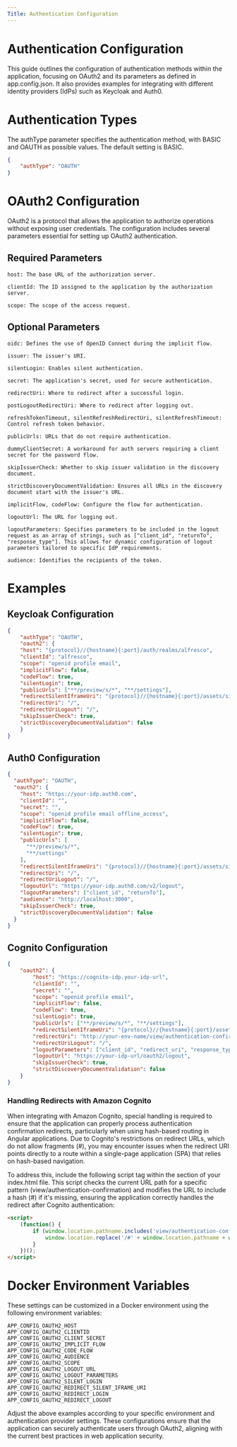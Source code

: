 ```yaml
---
Title: Authentication Configuration
---
```


# Authentication Configuration
This guide outlines the configuration of authentication methods within the application, focusing on OAuth2 and its parameters as defined in app.config.json. It also provides examples for integrating with different identity providers (IdPs) such as Keycloak and Auth0.

# Authentication Types
The authType parameter specifies the authentication method, with BASIC and OAUTH as possible values. The default setting is BASIC.

```json
{
    "authType": "OAUTH"
}
```
# OAuth2 Configuration
OAuth2 is a protocol that allows the application to authorize operations without exposing user credentials. The configuration includes several parameters essential for setting up OAuth2 authentication.

## Required Parameters

    
    host: The base URL of the authorization server.
    
    clientId: The ID assigned to the application by the authorization server.
    
    scope: The scope of the access request.
    
## Optional Parameters
    
    oidc: Defines the use of OpenID Connect during the implicit flow.
    
    issuer: The issuer's URI.
    
    silentLogin: Enables silent authentication.
    
    secret: The application's secret, used for secure authentication.
    
    redirectUri: Where to redirect after a successful login.
    
    postLogoutRedirectUri: Where to redirect after logging out.
    
    refreshTokenTimeout, silentRefreshRedirectUri, silentRefreshTimeout: Control refresh token behavior.
    
    publicUrls: URLs that do not require authentication.
    
    dummyClientSecret: A workaround for auth servers requiring a client secret for the password flow.
    
    skipIssuerCheck: Whether to skip issuer validation in the discovery document.
    
    strictDiscoveryDocumentValidation: Ensures all URLs in the discovery document start with the issuer's URL.
    
    implicitFlow, codeFlow: Configure the flow for authentication.
    
    logoutUrl: The URL for logging out.

    logoutParameters: Specifies parameters to be included in the logout request as an array of strings, such as ["client_id", "returnTo", "response_type"]. This allows for dynamic configuration of logout parameters tailored to specific IdP requirements.

    audience: Identifies the recipients of the token.

# Examples
## Keycloak Configuration
```json 
{
    "authType": "OAUTH",
    "oauth2": {
    "host": "{protocol}//{hostname}{:port}/auth/realms/alfresco",
    "clientId": "alfresco",
    "scope": "openid profile email",
    "implicitFlow": false,
    "codeFlow": true,
    "silentLogin": true,
    "publicUrls": ["**/preview/s/*", "**/settings"],
    "redirectSilentIframeUri": "{protocol}//{hostname}{:port}/assets/silent-refresh.html",
    "redirectUri": "/",
    "redirectUriLogout": "/",
    "skipIssuerCheck": true,
    "strictDiscoveryDocumentValidation": false
    }
}
```

## Auth0 Configuration
```json 
{
  "authType": "OAUTH",
  "oauth2": {
    "host": "https://your-idp.auth0.com",
    "clientId": "",
    "secret": "",
    "scope": "openid profile email offline_access",
    "implicitFlow": false,
    "codeFlow": true,
    "silentLogin": true,
    "publicUrls": [
      "**/preview/s/*",
      "**/settings"
    ],
    "redirectSilentIframeUri": "{protocol}//{hostname}{:port}/assets/silent-refresh.html",
    "redirectUri": "/",
    "redirectUriLogout": "/",
    "logoutUrl": "https://your-idp.auth0.com/v2/logout",
    "logoutParameters": ["client_id", "returnTo"],
    "audience": "http://localhost:3000",
    "skipIssuerCheck": true,
    "strictDiscoveryDocumentValidation": false
  }
}
```
## Cognito Configuration
```json
{
    "oauth2": {
        "host": "https://cognito-idp.your-idp-url",
        "clientId": "",
        "secret": "",
        "scope": "openid profile email",
        "implicitFlow": false,
        "codeFlow": true,
        "silentLogin": true,
        "publicUrls": ["**/preview/s/*", "**/settings"],
        "redirectSilentIframeUri": "{protocol}//{hostname}{:port}/assets/silent-refresh.html",
        "redirectUri": "http://your-env-name/view/authentication-confirmation/",
        "redirectUriLogout": "/",
        "logoutParameters": ["client_id", "redirect_uri", "response_type"],
        "logoutUrl": "https://your-idp-url/oauth2/logout",
        "skipIssuerCheck": true,
        "strictDiscoveryDocumentValidation": false
    }
}
```

### Handling Redirects with Amazon Cognito
When integrating with Amazon Cognito, special handling is required to ensure that the application can properly process authentication confirmation redirects, particularly when using hash-based routing in Angular applications. Due to Cognito's restrictions on redirect URLs, which do not allow fragments (#), you may encounter issues when the redirect URI points directly to a route within a single-page application (SPA) that relies on hash-based navigation.

To address this, include the following script tag within the <head> section of your index.html file. This script checks the current URL path for a specific pattern (view/authentication-confirmation) and modifies the URL to include a hash (#) if it's missing, ensuring the application correctly handles the redirect after Cognito authentication:

```html
<script>
    (function() {
        if (window.location.pathname.includes('view/authentication-confirmation') && !window.location.pathname.includes('#')) {
            window.location.replace('/#' + window.location.pathname + window.location.search);
        }
    })();
</script>
```



# Docker Environment Variables
These settings can be customized in a Docker environment using the following environment variables:

    APP_CONFIG_OAUTH2_HOST
    APP_CONFIG_OAUTH2_CLIENTID
    APP_CONFIG_OAUTH2_CLIENT_SECRET
    APP_CONFIG_OAUTH2_IMPLICIT_FLOW
    APP_CONFIG_OAUTH2_CODE_FLOW
    APP_CONFIG_OAUTH2_AUDIENCE
    APP_CONFIG_OAUTH2_SCOPE
    APP_CONFIG_OAUTH2_LOGOUT_URL
    APP_CONFIG_OAUTH2_LOGOUT_PARAMETERS
    APP_CONFIG_OAUTH2_SILENT_LOGIN
    APP_CONFIG_OAUTH2_REDIRECT_SILENT_IFRAME_URI
    APP_CONFIG_OAUTH2_REDIRECT_LOGIN
    APP_CONFIG_OAUTH2_REDIRECT_LOGOUT

Adjust the above examples according to your specific environment and authentication provider settings. These configurations ensure that the application can securely authenticate users through OAuth2, aligning with the current best practices in web application security.
